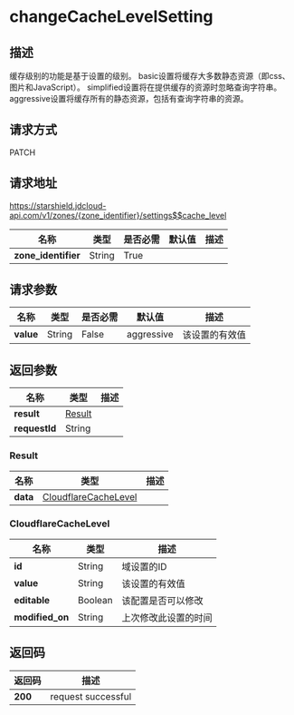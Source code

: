 # changeCacheLevelSetting


## 描述
缓存级别的功能是基于设置的级别。
basic设置将缓存大多数静态资源（即css、图片和JavaScript）。
simplified设置将在提供缓存的资源时忽略查询字符串。
aggressive设置将缓存所有的静态资源，包括有查询字符串的资源。


## 请求方式
PATCH

## 请求地址
https://starshield.jdcloud-api.com/v1/zones/{zone_identifier}/settings$$cache_level

|名称|类型|是否必需|默认值|描述|
|---|---|---|---|---|
|**zone_identifier**|String|True| | |

## 请求参数
|名称|类型|是否必需|默认值|描述|
|---|---|---|---|---|
|**value**|String|False|aggressive|该设置的有效值|


## 返回参数
|名称|类型|描述|
|---|---|---|
|**result**|[Result](changeCacheLevelSetting#result)| |
|**requestId**|String| |

### <div id="result">Result</div>
|名称|类型|描述|
|---|---|---|
|**data**|[CloudflareCacheLevel](changeCacheLevelSetting#cloudflarecachelevel)| |
### <div id="cloudflarecachelevel">CloudflareCacheLevel</div>
|名称|类型|描述|
|---|---|---|
|**id**|String|域设置的ID|
|**value**|String|该设置的有效值|
|**editable**|Boolean|该配置是否可以修改|
|**modified_on**|String|上次修改此设置的时间|

## 返回码
|返回码|描述|
|---|---|
|**200**|request successful|
